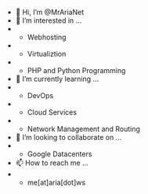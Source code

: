 - 👋 Hi, I’m @MrAriaNet
- 👀 I’m interested in ...
-    * Webhosting
-    * Virtualiztion
-    * PHP and Python Programming
- 🌱 I’m currently learning ...
-    * DevOps
-    * Cloud Services
-    * Network Management and Routing
- 💞️ I’m looking to collaborate on ...
-    * Google Datacenters
- 📫 How to reach me ...
-    * me[at]aria[dot]ws

<!---
MrAriaNet/MrAriaNet is a ✨ special ✨ repository because its `README.md` (this file) appears on your GitHub profile.
You can click the Preview link to take a look at your changes.
--->
